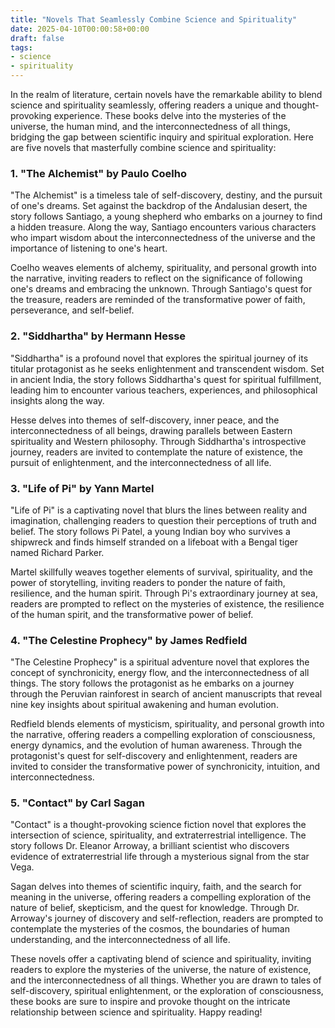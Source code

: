```yaml
---
title: "Novels That Seamlessly Combine Science and Spirituality"
date: 2025-04-10T00:00:58+00:00
draft: false
tags:
- science
- spirituality
---
```


In the realm of literature, certain novels have the remarkable ability to blend science and spirituality seamlessly, offering readers a unique and thought-provoking experience. These books delve into the mysteries of the universe, the human mind, and the interconnectedness of all things, bridging the gap between scientific inquiry and spiritual exploration. Here are five novels that masterfully combine science and spirituality:

### 1. "The Alchemist" by Paulo Coelho

"The Alchemist" is a timeless tale of self-discovery, destiny, and the pursuit of one's dreams. Set against the backdrop of the Andalusian desert, the story follows Santiago, a young shepherd who embarks on a journey to find a hidden treasure. Along the way, Santiago encounters various characters who impart wisdom about the interconnectedness of the universe and the importance of listening to one's heart.

Coelho weaves elements of alchemy, spirituality, and personal growth into the narrative, inviting readers to reflect on the significance of following one's dreams and embracing the unknown. Through Santiago's quest for the treasure, readers are reminded of the transformative power of faith, perseverance, and self-belief.

### 2. "Siddhartha" by Hermann Hesse

"Siddhartha" is a profound novel that explores the spiritual journey of its titular protagonist as he seeks enlightenment and transcendent wisdom. Set in ancient India, the story follows Siddhartha's quest for spiritual fulfillment, leading him to encounter various teachers, experiences, and philosophical insights along the way.

Hesse delves into themes of self-discovery, inner peace, and the interconnectedness of all beings, drawing parallels between Eastern spirituality and Western philosophy. Through Siddhartha's introspective journey, readers are invited to contemplate the nature of existence, the pursuit of enlightenment, and the interconnectedness of all life.

### 3. "Life of Pi" by Yann Martel

"Life of Pi" is a captivating novel that blurs the lines between reality and imagination, challenging readers to question their perceptions of truth and belief. The story follows Pi Patel, a young Indian boy who survives a shipwreck and finds himself stranded on a lifeboat with a Bengal tiger named Richard Parker.

Martel skillfully weaves together elements of survival, spirituality, and the power of storytelling, inviting readers to ponder the nature of faith, resilience, and the human spirit. Through Pi's extraordinary journey at sea, readers are prompted to reflect on the mysteries of existence, the resilience of the human spirit, and the transformative power of belief.

### 4. "The Celestine Prophecy" by James Redfield

"The Celestine Prophecy" is a spiritual adventure novel that explores the concept of synchronicity, energy flow, and the interconnectedness of all things. The story follows the protagonist as he embarks on a journey through the Peruvian rainforest in search of ancient manuscripts that reveal nine key insights about spiritual awakening and human evolution.

Redfield blends elements of mysticism, spirituality, and personal growth into the narrative, offering readers a compelling exploration of consciousness, energy dynamics, and the evolution of human awareness. Through the protagonist's quest for self-discovery and enlightenment, readers are invited to consider the transformative power of synchronicity, intuition, and interconnectedness.

### 5. "Contact" by Carl Sagan

"Contact" is a thought-provoking science fiction novel that explores the intersection of science, spirituality, and extraterrestrial intelligence. The story follows Dr. Eleanor Arroway, a brilliant scientist who discovers evidence of extraterrestrial life through a mysterious signal from the star Vega.

Sagan delves into themes of scientific inquiry, faith, and the search for meaning in the universe, offering readers a compelling exploration of the nature of belief, skepticism, and the quest for knowledge. Through Dr. Arroway's journey of discovery and self-reflection, readers are prompted to contemplate the mysteries of the cosmos, the boundaries of human understanding, and the interconnectedness of all life.

These novels offer a captivating blend of science and spirituality, inviting readers to explore the mysteries of the universe, the nature of existence, and the interconnectedness of all things. Whether you are drawn to tales of self-discovery, spiritual enlightenment, or the exploration of consciousness, these books are sure to inspire and provoke thought on the intricate relationship between science and spirituality. Happy reading!